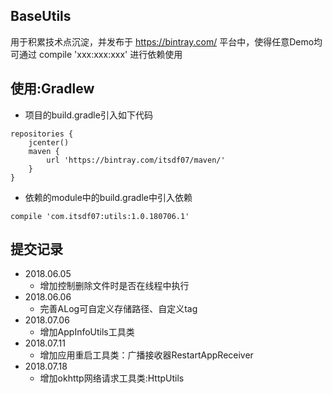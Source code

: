## BaseUtils
用于积累技术点沉淀，并发布于 https://bintray.com/ 平台中，使得任意Demo均可通过 compile 'xxx:xxx:xxx' 进行依赖使用<br/>
## 使用:Gradlew
* 项目的build.gradle引入如下代码
```
repositories {
    jcenter()
    maven {
        url 'https://bintray.com/itsdf07/maven/'
    }
}
```
* 依赖的module中的build.gradle中引入依赖
```
compile 'com.itsdf07:utils:1.0.180706.1'
```

## 提交记录
* 2018.06.05
    * 增加控制删除文件时是否在线程中执行
* 2018.06.06
    * 完善ALog可自定义存储路径、自定义tag
* 2018.07.06
    * 增加AppInfoUtils工具类
* 2018.07.11
    * 增加应用重启工具类：广播接收器RestartAppReceiver
* 2018.07.18
    * 增加okhttp网络请求工具类:HttpUtils